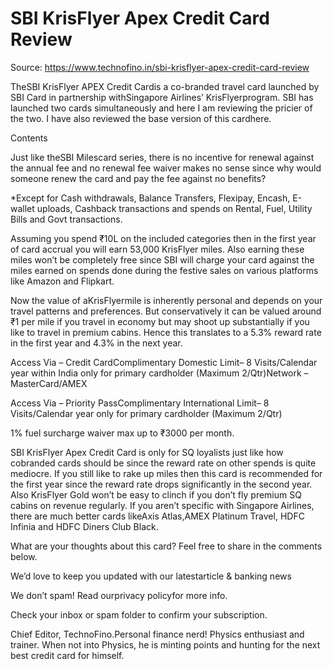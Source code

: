 # SBI KrisFlyer Apex Credit Card Review

Source: https://www.technofino.in/sbi-krisflyer-apex-credit-card-review

TheSBI KrisFlyer APEX Credit Cardis a co-branded travel card launched by SBI Card in partnership withSingapore Airlines’ KrisFlyerprogram. SBI has launched two cards simultaneously and here I am reviewing the pricier of the two. I have also reviewed the base version of this cardhere.

Contents

Just like theSBI Milescard series, there is no incentive for renewal against the annual fee and no renewal fee waiver makes no sense since why would someone renew the card and pay the fee against no benefits?

*Except for Cash withdrawals, Balance Transfers, Flexipay, Encash, E-wallet uploads, Cashback transactions and spends on Rental, Fuel, Utility Bills and Govt transactions.

Assuming you spend ₹10L on the included categories then in the first year of card accrual you will earn 53,000 KrisFlyer miles. Also earning these miles won’t be completely free since SBI will charge your card against the miles earned on spends done during the festive sales on various platforms like Amazon and Flipkart.

Now the value of aKrisFlyermile is inherently personal and depends on your travel patterns and preferences. But conservatively it can be valued around ₹1 per mile if you travel in economy but may shoot up substantially if you like to travel in premium cabins. Hence this translates to a 5.3% reward rate in the first year and 4.3% in the next year.

Access Via – Credit CardComplimentary Domestic Limit– 8 Visits/Calendar year within India only for primary cardholder (Maximum 2/Qtr)Network – MasterCard/AMEX

Access Via – Priority PassComplimentary International Limit– 8 Visits/Calendar year only for primary cardholder (Maximum 2/Qtr)

1% fuel surcharge waiver max up to ₹3000 per month.

SBI KrisFlyer Apex Credit Card is only for SQ loyalists just like how cobranded cards should be since the reward rate on other spends is quite mediocre. If you still like to rake up miles then this card is recommended for the first year since the reward rate drops significantly in the second year. Also KrisFlyer Gold won’t be easy to clinch if you don’t fly premium SQ cabins on revenue regularly. If you aren’t specific with Singapore Airlines, there are much better cards likeAxis Atlas,AMEX Platinum Travel, HDFC Infinia and HDFC Diners Club Black.

What are your thoughts about this card? Feel free to share in the comments below.

We’d love to keep you updated with our latestarticle & banking news

We don’t spam! Read ourprivacy policyfor more info.

Check your inbox or spam folder to confirm your subscription.

Chief Editor, TechnoFino.Personal finance nerd! Physics enthusiast and trainer. When not into Physics, he is minting points and hunting for the next best credit card for himself.